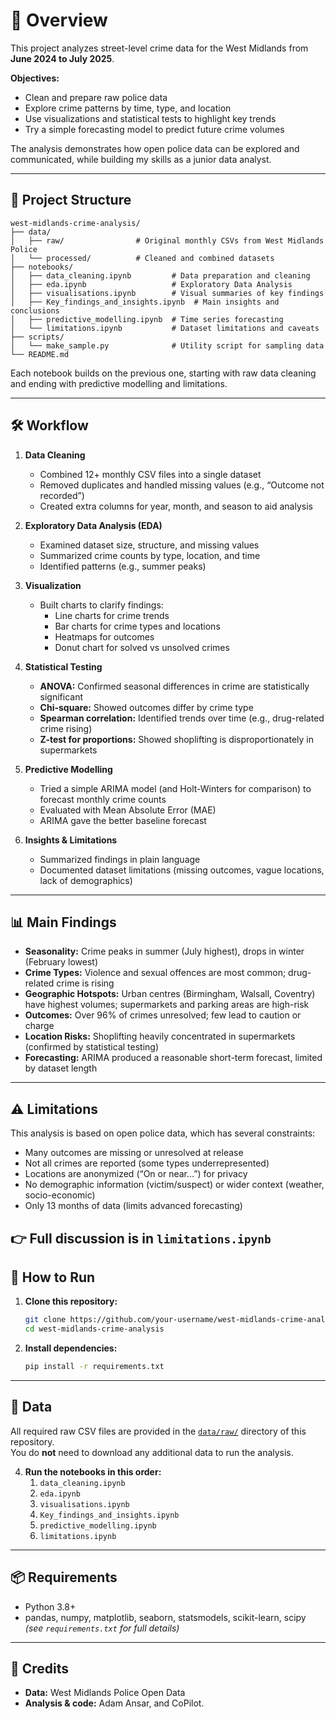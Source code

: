 # 📌 Overview

This project analyzes street-level crime data for the West Midlands from **June 2024 to July 2025**.

**Objectives:**
- Clean and prepare raw police data
- Explore crime patterns by time, type, and location
- Use visualizations and statistical tests to highlight key trends
- Try a simple forecasting model to predict future crime volumes

The analysis demonstrates how open police data can be explored and communicated, while building my skills as a junior data analyst.

---

## 📁 Project Structure

```
west-midlands-crime-analysis/
├── data/
│   ├── raw/                # Original monthly CSVs from West Midlands Police
│   └── processed/          # Cleaned and combined datasets
├── notebooks/
│   ├── data_cleaning.ipynb         # Data preparation and cleaning
│   ├── eda.ipynb                   # Exploratory Data Analysis
│   ├── visualisations.ipynb        # Visual summaries of key findings
│   ├── Key_findings_and_insights.ipynb  # Main insights and conclusions
│   ├── predictive_modelling.ipynb  # Time series forecasting
│   └── limitations.ipynb           # Dataset limitations and caveats
├── scripts/
│   └── make_sample.py              # Utility script for sampling data
└── README.md
```

Each notebook builds on the previous one, starting with raw data cleaning and ending with predictive modelling and limitations.

---

## 🛠️ Workflow

1. **Data Cleaning**
    - Combined 12+ monthly CSV files into a single dataset
    - Removed duplicates and handled missing values (e.g., “Outcome not recorded”)
    - Created extra columns for year, month, and season to aid analysis

2. **Exploratory Data Analysis (EDA)**
    - Examined dataset size, structure, and missing values
    - Summarized crime counts by type, location, and time
    - Identified patterns (e.g., summer peaks)

3. **Visualization**
    - Built charts to clarify findings:
      - Line charts for crime trends
      - Bar charts for crime types and locations
      - Heatmaps for outcomes
      - Donut chart for solved vs unsolved crimes

4. **Statistical Testing**
    - **ANOVA:** Confirmed seasonal differences in crime are statistically significant
    - **Chi-square:** Showed outcomes differ by crime type
    - **Spearman correlation:** Identified trends over time (e.g., drug-related crime rising)
    - **Z-test for proportions:** Showed shoplifting is disproportionately in supermarkets

5. **Predictive Modelling**
    - Tried a simple ARIMA model (and Holt-Winters for comparison) to forecast monthly crime counts
    - Evaluated with Mean Absolute Error (MAE)
    - ARIMA gave the better baseline forecast

6. **Insights & Limitations**
    - Summarized findings in plain language
    - Documented dataset limitations (missing outcomes, vague locations, lack of demographics)

---

## 📊 Main Findings

- **Seasonality:** Crime peaks in summer (July highest), drops in winter (February lowest)
- **Crime Types:** Violence and sexual offences are most common; drug-related crime is rising
- **Geographic Hotspots:** Urban centres (Birmingham, Walsall, Coventry) have highest volumes; supermarkets and parking areas are high-risk
- **Outcomes:** Over 96% of crimes unresolved; few lead to caution or charge
- **Location Risks:** Shoplifting heavily concentrated in supermarkets (confirmed by statistical testing)
- **Forecasting:** ARIMA produced a reasonable short-term forecast, limited by dataset length

---

## ⚠️ Limitations

This analysis is based on open police data, which has several constraints:

- Many outcomes are missing or unresolved at release
- Not all crimes are reported (some types underrepresented)
- Locations are anonymized (“On or near…”) for privacy
- No demographic information (victim/suspect) or wider context (weather, socio-economic)
- Only 13 months of data (limits advanced forecasting)

👉 Full discussion is in `limitations.ipynb`
---

## 🚀 How to Run

1. **Clone this repository:**
    ```bash
    git clone https://github.com/your-username/west-midlands-crime-analysis.git
    cd west-midlands-crime-analysis
    ```

2. **Install dependencies:**
    ```bash
    pip install -r requirements.txt
    ```

---

## 📂 Data

All required raw CSV files are provided in the [`data/raw/`](data/raw/) directory of this repository.  
You do **not** need to download any additional data to run the analysis.


4. **Run the notebooks in this order:**
    1. `data_cleaning.ipynb`
    2. `eda.ipynb`
    3. `visualisations.ipynb`
    4. `Key_findings_and_insights.ipynb`
    5. `predictive_modelling.ipynb`
    6. `limitations.ipynb`

---

## 📦 Requirements

- Python 3.8+
- pandas, numpy, matplotlib, seaborn, statsmodels, scikit-learn, scipy  
  *(see `requirements.txt` for full details)*

---

## 🙌 Credits

- **Data:** West Midlands Police Open Data
- **Analysis & code:** Adam Ansar, and CoPilot.
